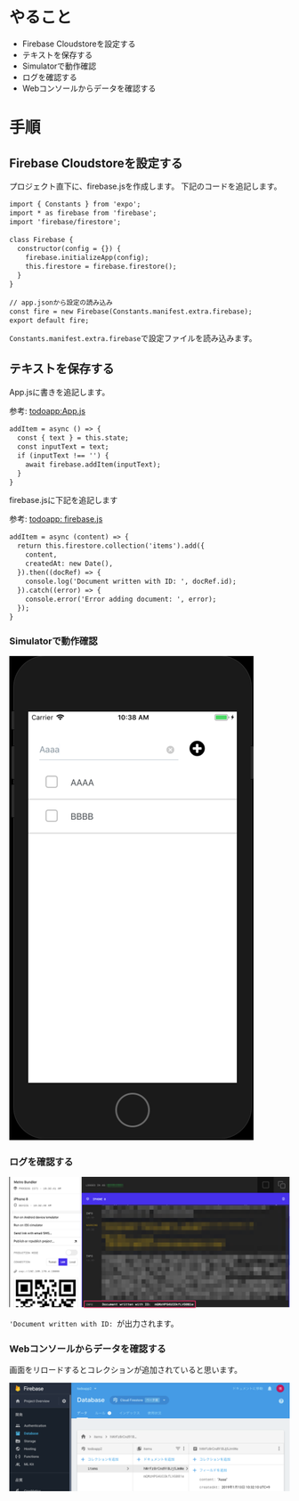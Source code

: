 
# やること

- Firebase Cloudstoreを設定する
- テキストを保存する
- Simulatorで動作確認
- ログを確認する
- Webコンソールからデータを確認する

# 手順

## Firebase Cloudstoreを設定する


プロジェクト直下に、firebase.jsを作成します。
下記のコードを追記します。

```
import { Constants } from 'expo';
import * as firebase from 'firebase';
import 'firebase/firestore';

class Firebase {
  constructor(config = {}) {
    firebase.initializeApp(config);
    this.firestore = firebase.firestore();
  }
}

// app.jsonから設定の読み込み
const fire = new Firebase(Constants.manifest.extra.firebase);
export default fire;
```

`Constants.manifest.extra.firebase`で設定ファイルを読み込みます。

## テキストを保存する

App.jsに書きを追記します。

参考: [todoapp:App.js](https://github.com/saicologic/todoapp/blob/master/App.js#L90-L100)

```
addItem = async () => {
  const { text } = this.state;
  const inputText = text;
  if (inputText !== '') {
    await firebase.addItem(inputText);
  }
}
```

firebase.jsに下記を追記します

参考: [todoapp: firebase.js](https://github.com/saicologic/todoapp/blob/master/firebase.js#L12-L21)

```
addItem = async (content) => {
  return this.firestore.collection('items').add({
    content,
    createdAt: new Date(),
  }).then((docRef) => {
    console.log('Document written with ID: ', docRef.id);
  }).catch((error) => {
    console.error('Error adding document: ', error);
  });
}
```

### Simulatorで動作確認

![](images/input_text.png)

### ログを確認する
![](images/log.png)

`'Document written with ID: `が出力されます。

### Webコンソールからデータを確認する
画面をリロードするとコレクションが追加されていると思います。

![](images/add_item.png)
